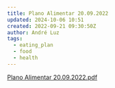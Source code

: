 ```yaml
---
title: Plano Alimentar 20.09.2022
updated: 2024-10-06 10:51
created: 2022-09-21 09:30:50Z
author: André Luz
tags:
  - eating_plan
  - food
  - health
---
```


[Plano Alimentar 20.09.2022.pdf](../../_resources/Plano_Alimentar_20.09.2022.pdf)